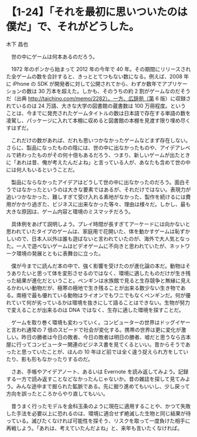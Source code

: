 # 【1-24】「それを最初に思いついたのは僕だ」で、それがどうした。

<div class="author">木下 昌也</div>

　世の中にゲームは何本あるのだろう。

　1972 年のポンから始まって 2012 年の今年で 40 年。その期間にリリースされた全ゲームの数を合計すると、きっととてつもない数になる。例えば、2008 年に iPhone の SDK が開発者に対して公開されてから、わずか数年でアプリケーションの数は 30 万本を超えた。しかも、そのうちの約 2 割がゲームなのだそうだ（出典 http://taichino.com/memo/2282）。一方、広辞苑（第 6 版）に収録されているのは 24 万語、大きな大学の図書館の蔵書数は 100 万冊程度。ということは、今までに発売されたゲームタイトルの数は日本語で存在する単語の数を凌駕し、パッケージに入れて本棚に収めると図書館の本棚を見渡す限り埋め尽くすはずだ。

　これだけの数があれば、だれも思いつかなかったゲームなどまず存在しない。さらに、製品になったものの陰には、世の中に出なかったものや、アイデアレベルで終わったものがその何十倍もあるだろう、つまり、新しいゲームが出たときに「あれは昔、俺が考えたんだよね」と言っている人が、あなたも含めて世の中には何人もいるということだ。

　製品にならなかったアイデアはどうして世の中に出なかったのだろう。面白そうではなかったというのは大きな要素ではあるが、それだけではない。表現力が追いつかなかった、難しすぎて受け入れる素地がなかった、製作を続けるには費用がかかり過ぎた、ビジネスに出来なかった等々、理由は様々だ。しかし、最も大きな原因は、ゲーム内容と環境のミスマッチだろう。

　具体例をあげて説明しよう。プレイ時間が長すぎてアーケードには向かないと思われていたタイプのゲームは、家庭用で花開いた、体を動かすゲームは恥ずかしいので、日本人以外は誰も遊ばないと言われていたのが、海外で大人気となった。一人で遊べないゲームはビデオゲームに不向きと思われていたが、ネットワーク環境の発展とともに表舞台に立った。

　僕が今までに読んだ本の中で、強く影響を受けたのが進化論の本だ。動物はそうありたいと思って体を変形させるのではなく、環境に適したものだけが生き残った結果が進化だということ。ペンギンは水族館で見ると生存競争と無縁に見えるかわいい動物だが、極寒の極地で生き残ることが出来る数少ない生き物である。南極で最も優れている動物はライオンでもワニでもなくペンギンだ。何が優れていて何が劣っているかは環境を抜きにして語ることはできない。生物が努力で変えることが出来るのは DNA ではなく、生存に適した環境を探すことだ。

　ゲームを取り巻く環境も変わっていく。コンピューターの世界はドッグイヤーと言われ通常の 7 倍のスピードで社会が変化する。携帯の世界は更に変化が激しい。昨日の勝者は今日の敗者、今日の敗者は明日の勝者、嘘だと思うなら古本屋に行ってコンピューター関連のビジネス書を見てくるといい。昔からそうであったと思っていたことが、ほんの 10 年ほど前では全く違う捉えられ方をしていたり、影も形もなかったりするのだ。

　さあ、手帳やアイデアノート、あるいは Evernote を読み返してみよう。記録する一方で読み返すことなどなかったんじゃないか。昔の雑誌を探して見てみよう。みんな途中まで掘られた鉱脈である。先に掘り進めてもいいし、少し戻って方向を誤ったところからやり直してもいい。

　昔うまく行ったモデルを金科玉条のように現在に適用することや、かつて失敗した手法を必要以上に恐れるのは、環境に適合せず絶滅した生物と同じ結果が待っている。滅びたくなければ可能性を探そう、リスクを取って一度負けた相手に再戦しよう。「あれは、考えていたんだよね」と、来年も言いたくなければ。
